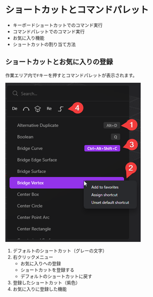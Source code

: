# ショートカットとコマンドパレット

- キーボードショートカットでのコマンド実行
- コマンドパレットでのコマンド実行
- お気に入り機能
- ショートカットの割り当て方法

## ショートカットとお気に入りの登録

作業エリア内で`F`キーを押すとコマンドパレットが表示されます。

![F-Menu](./img/f-menu.png)

1. デフォルトのショートカット（グレーの文字）
2. 右クリックメニュー
    - お気に入りへの登録
    - ショートカットを登録する
    - デフォルトのショートカットに戻す
3. 登録したショートカット（紫色）
4. お気に入りに登録した機能

